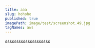 ```yaml
---
title: aaa
slug: hohoho
published: true
imagePath: image/test/screenshot.49.jpg
tagNames: aws
---
```

ssssssssssssssssssss
